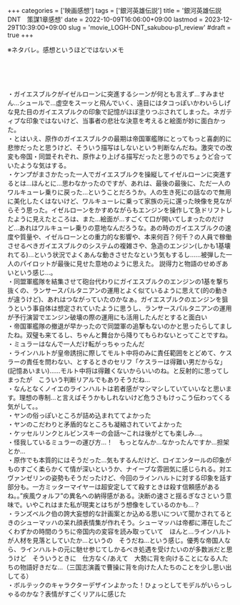 +++
categories = ['映画感想']
tags = ['銀河英雄伝説']
title = '銀河英雄伝説DNT　策謀1章感想'
date = 2022-10-09T16:06:00+09:00
lastmod = 2023-12-29T10:39:00+09:00
slug = 'movie_LOGH-DNT_sakubou-p1_review'
#draft = true
+++

※ネタバレ。感想というほどではないメモ
<!--more-->
<br>
<br>
<br>

・ガイエスブルクがイゼルローンに突進するシーンが何とも言えず…すみません…シュールで…虚空をスーッと飛んでいく、遠目にはタコっぽいかわいらしげな見た目のガイエスブルクの印象で記憶がほぼ塗りつぶされてしまった。ネガティブな印象ではないけど、当事者の悲壮な決意を考えると絵面が妙に面白かった。
<br>
・とはいえ、原作のガイエスブルクの最期は帝国軍艦隊にとってもっと喜劇的に悲惨だったと思うけど、そういう描写はしないという判断なんだね。激突での改変も帝国・同盟それぞれ、原作より上げる描写だったと思うのでちょうど合っていたような気はする。
<br>
・ケンプがまさかたった一人でガイエスブルクを操縦してイゼルローンに突進するとは…ほんとに…思わなかったのですが、あれは、最後の最後に、ただ一人のワルキューレ乗りに戻った…ということだろうか。人の生き死にの話なので無用に美化したくはないけど、ワルキューレに乗って家族の元に還った映像を見ながらそう思った。イゼルローンをかすめながらもエンジンを操作して急ドリフトしたように見えたところは、また…絵面が…すごくて口が開いてしまったのだけど…あれはワルキューレ乗りの意地なんだろうな。あの時のガイエスブルクの速度や質量や、イゼルローンとの重力的な影響や、本来何百？何千？の人員で稼働させるべきガイエスブルクのシステムの複雑さや、急造のエンジン(しかも1基壊れてる)…という状況でよくあんな動きさせたなという気もするし……被弾した一人のパイロットが最後に見せた意地のように思えた。
説得力と物語のせめぎあいという感じ…。
<br>
・同盟軍艦隊を結集させて砲台代わりにガイエスブルクのエンジンの1基を撃ち抜くの、ランサースパルタニアンの運用とよく似ているように思えて(的の動きが違うけど)、あれはつながっていたのかなぁ。ガイエスブルクのエンジンを狙うという事自体は想定されていたように思うし、ランサースパルタニアンの運用が予行演習でエンジン破壊の際の運用にも活用したんだとすると面白い
<br>
・帝国軍艦隊の撤退が早かったので同盟軍の追撃もないのかと思ったらしてましたね。双璧も来てるし、ちゃんと舞台から降りてもらわないとってことですね。
<br>
・ミュラーはなんで一人だけ転がっちゃったんだ
<br>
・ラインハルトが皇帝誘拐に際してモルト中将のみに責任範囲をとどめて、ケスラーの責任を問わない、とするときのセリフ「ケスラーは得難い男だからな」(記憶あいまい)……モルト中将は得難くないからいいのね。と反射的に思ってしまったが　こういう判断リアルでもありそうだね…
<br>
・なんとなくノイエのラインハルトは若者感がマシマシしていていいなと思います。理想の専制…と言えばそうかもしれないけど危うさもけっこう伝わってくる気がして。。
<br>
・ヤンの俗っぽいところが詰め込まれててよかった
<br>
・ヤンのこだわりと矛盾的なところも凝縮されていてよかった
<br>
・ケッセルリンクとルビンスキーの会話～これは後がとても楽しみ…。
<br>
・怪我しているミュラーの運び方…！　もっとなんか…なかったんですか…担架とか…
<br>
・原作でも本質的にはそうだった…気もするんだけど、ロイエンタールの印象がものすごく柔らかくて情が深いというか、ナイーブな雰囲気に感じられる。対エヴァンゼリンの姿勢もそうだったけど、今回のラインハルトに対する印象を話す部分も。一方ミッターマイヤーは超安定してて殺すときは殺す信頼感があるね。。”疾風ウォルフ”の異名への納得感がある。決断の速さと揺るぎなさという意味で。いやこれはまた私が現実とはちがう想像をしているのかも…？
<br>
・ランズベルク伯の誇大妄想的な計画案とか込める思いについて聞かされてるときのシューマッハの呆れ顔表情集が作れそう。シューマッハは帝都に滞在したごくわずかの時間のうちに帝国内の変容を読み取っていて　ほんと…ラインハルトが人材を見落としていたか…というの　そうだね…という感じ。優秀な帝国人なら、ラインハルトの元に馳せ参じてしかるべき処遇を受けたいのが多数派だと思うけど　そういうときに　仕方なく/あえて　大勢に背を向けることになる人たちの物語好きだな…（三国志演義で曹操に背を向けた人たちのことを少し思い出してる）
<br>
・ボルテックのキャラクターデザインよかった！ひょっとしてモデルがいらっしゃるのかな？表情がすごくリアルに感じた
<br>